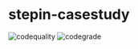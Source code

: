 # stepin-casestudy
![codequality](https://www.code-inspector.com/project/28928/score/svg)
![codegrade](https://www.code-inspector.com/project/28928/status/svg)
